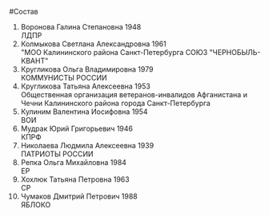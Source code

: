 #Состав
1. Воронова Галина Степановна 1948   
    ЛДПР
2. Колмыкова Светлана Александровна 1961   
    "МОО Калининского района Санкт-Петербурга СОЮЗ "ЧЕРНОБЫЛЬ- КВАНТ"
3. Кругликова Ольга Владимировна 1979   
    КОММУНИСТЫ РОССИИ
4. Кругликова Татьяна Алексеевна 1953   
    Общественная организация ветеранов-инвалидов Афганистана и Чечни Калининского района города Санкт-Петербурга
5. Кулиним Валентина Иосифовна 1954   
    ВОИ
6. Мудрак Юрий Григорьевич 1946   
    КПРФ
7. Николаева Людмила Алексеевна 1939   
    ПАТРИОТЫ РОССИИ
8. Репка Ольга Михайловна 1984   
    ЕР
9. Хохлюк Татьяна Петровна 1963   
    СР
10. Чумаков Дмитрий Петрович 1988   
    ЯБЛОКО
